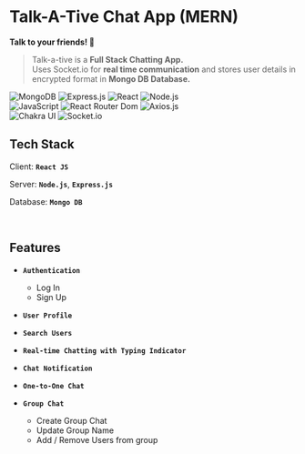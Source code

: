 # Talk-A-Tive Chat App (MERN)

<b>Talk to your friends! 🥳</b>

>Talk-a-tive is a <b>Full Stack Chatting App.</b> <br>
>Uses Socket.io for <b>real time communication</b> and stores user details in encrypted format in <b>Mongo DB Database.</b>


![MongoDB](https://img.shields.io/badge/MongoDB-%234ea94b.svg?style=flat-square&logo=mongodb&logoColor=white)
![Express.js](https://img.shields.io/badge/express.js-%23404d59.svg?style=flat-square&logo=express&logoColor=%2361DAFB)
![React](https://img.shields.io/badge/-React-61DAFB?style=flat-square&logo=react&logoColor=ffffff)
![Node.js](https://img.shields.io/badge/-Node.js-339933?style=flat-square&logo=Node.js&logoColor=A3DA8D)
<br>
![JavaScript](https://img.shields.io/badge/:Javascipt)
![React Router Dom](https://img.shields.io/badge/-React%20Router%20Dom-61DAFB?style=flat-square&logo=reactrouter)
![Axios.js](https://img.shields.io/badge/-Axios.js-61DAFB?style=flat-square&logo=react&logoColor=ffffff)
<br>
![Chakra UI](https://img.shields.io/badge/-Chakra%20UI-319795?style=flat-square&logo=chakraui&logoColor=000)
![Socket.io](https://img.shields.io/badge/-Socket.io-F6D860?style=flat-square&logo=Socket.io&logoColor=010101)


## Tech Stack

Client: <b>`React JS`</b>

Server: <b>`Node.js`</b>, <b>`Express.js`</b>

Database: <b>`Mongo DB`</b>

<br>

## Features
- <b>`Authentication`</b>
  - Log In
  - Sign Up
- <b>`User Profile`</b>
- <b>`Search Users`</b>
- <b>`Real-time Chatting with Typing Indicator`</b>
- <b>`Chat Notification`</b>

- <b>`One-to-One Chat`</b>

- <b>`Group Chat`</b>
  - Create Group Chat
  - Update Group Name
  - Add / Remove Users from group

